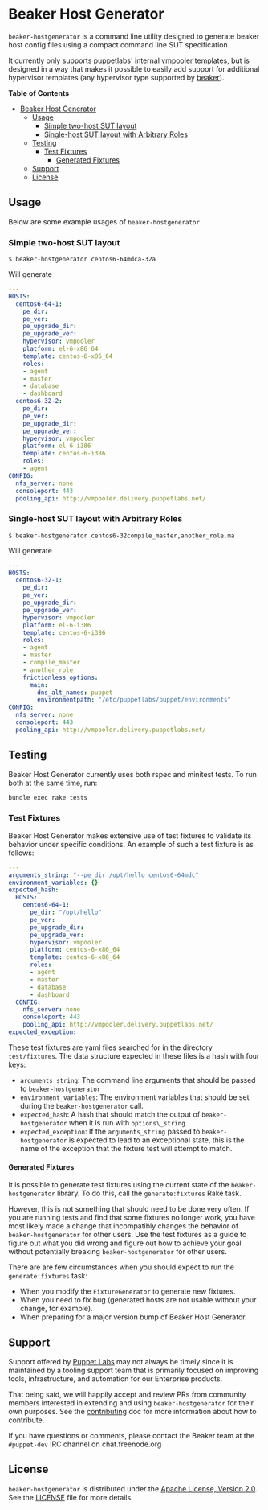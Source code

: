 # Beaker Host Generator

`beaker-hostgenerator` is a command line utility designed to generate beaker
host config files using a compact command line SUT specification.

It currently only supports puppetlabs' internal [vmpooler][vmpooler] templates,
but is designed in a way that makes it possible to easily add support for
additional hypervisor templates (any hypervisor type supported by
[beaker][beaker]).

<!-- markdown-toc start - Don't edit this section. Run M-x markdown-toc-generate-toc again -->
**Table of Contents**

- [Beaker Host Generator](#beaker-host-generator)
    - [Usage](#usage)
        - [Simple two-host SUT layout](#simple-two-host-sut-layout)
        - [Single-host SUT layout with Arbitrary Roles](#single-host-sut-layout-with-arbitrary-roles)
    - [Testing](#testing)
        - [Test Fixtures](#test-fixtures)
            - [Generated Fixtures](#generated-fixtures)
    - [Support](#support)
    - [License](#license)

<!-- markdown-toc end -->
 
## Usage

Below are some example usages of `beaker-hostgenerator`.

### Simple two-host SUT layout

```
$ beaker-hostgenerator centos6-64mdca-32a
```

Will generate

```yaml
---
HOSTS:
  centos6-64-1:
    pe_dir:
    pe_ver:
    pe_upgrade_dir:
    pe_upgrade_ver:
    hypervisor: vmpooler
    platform: el-6-x86_64
    template: centos-6-x86_64
    roles:
    - agent
    - master
    - database
    - dashboard
  centos6-32-2:
    pe_dir:
    pe_ver:
    pe_upgrade_dir:
    pe_upgrade_ver:
    hypervisor: vmpooler
    platform: el-6-i386
    template: centos-6-i386
    roles:
    - agent
CONFIG:
  nfs_server: none
  consoleport: 443
  pooling_api: http://vmpooler.delivery.puppetlabs.net/
```

### Single-host SUT layout with Arbitrary Roles

```
$ beaker-hostgenerator centos6-32compile_master,another_role.ma
```

Will generate

```yaml
---
HOSTS:
  centos6-32-1:
    pe_dir:
    pe_ver:
    pe_upgrade_dir:
    pe_upgrade_ver:
    hypervisor: vmpooler
    platform: el-6-i386
    template: centos-6-i386
    roles:
    - agent
    - master
    - compile_master
    - another_role
    frictionless_options:
      main:
        dns_alt_names: puppet
        environmentpath: "/etc/puppetlabs/puppet/environments"
CONFIG:
  nfs_server: none
  consoleport: 443
  pooling_api: http://vmpooler.delivery.puppetlabs.net/
```

## Testing

Beaker Host Generator currently uses both rspec and minitest tests. To run both
at the same time, run:
```bash
bundle exec rake tests
```

### Test Fixtures

Beaker Host Generator makes extensive use of test fixtures to validate its
behavior under specific conditions. An example of such a test fixture is as
follows:

```yaml
---
arguments_string: "--pe_dir /opt/hello centos6-64mdc"
environment_variables: {}
expected_hash:
  HOSTS:
    centos6-64-1:
      pe_dir: "/opt/hello"
      pe_ver: 
      pe_upgrade_dir: 
      pe_upgrade_ver: 
      hypervisor: vmpooler
      platform: centos-6-x86_64
      template: centos-6-x86_64
      roles:
      - agent
      - master
      - database
      - dashboard
  CONFIG:
    nfs_server: none
    consoleport: 443
    pooling_api: http://vmpooler.delivery.puppetlabs.net/
expected_exception: 
```

These test fixtures are yaml files searched for in the directory
`test/fixtures`. The data structure expected in these files is a hash with four
keys:

- `arguments_string`: The command line arguments that should be passed to
  `beaker-hostgenerator`
- `environment_variables`: The environment variables that should be set during
  the `beaker-hostgenerator` call.
- `expected_hash`: A hash that should match the output of `beaker-hostgenerator`
  when it is run with `options\_string`
- `expected_exception`: If the `arguments_string` passed to `beaker-hostgenerator`
  is expected to lead to an exceptional state, this is the name of the exception
  that the fixture test will attempt to match.

#### Generated Fixtures

It is possible to generate test fixtures using the current state of the
`beaker-hostgenerator` library. To do this, call the `generate:fixtures` Rake
task.

However, this is not something that should need to be done very often. If you
are running tests and find that some fixtures no longer work, you have most
likely made a change that incompatibly changes the behavior of
`beaker-hostgenerator` for other users. Use the test fixtures as a guide to
figure out what you did wrong and figure out how to achieve your goal without
potentially breaking `beaker-hostgenerator` for other users.

There are are few circumstances when you should expect to run the
`generate:fixtures` task:

- When you modify the `FixtureGenerator` to generate new fixtures.
- When you need to fix bug (generated hosts are not usable without your change,
  for example).
- When preparing for a major version bump of Beaker Host Generator.


## Support

Support offered by [Puppet Labs](https://puppetlabs.com) may not always be timely
since it is maintained by a tooling support team that is primarily focused on
improving tools, infrastructure, and automation for our Enterprise products.

That being said, we will happily accept and review PRs from community members
interested in extending and using `beaker-hostgenerator` for their own purposes.
See the [contributing][contributing] doc for more information about how to
contribute.

If you have questions or comments, please contact the Beaker team at the
`#puppet-dev` IRC channel on chat.freenode.org

## License

`beaker-hostgenerator` is distributed under the
[Apache License, Version 2.0][apache-v2]. See the [LICENSE][license] file for more details.

[vmpooler]: https://github.com/puppetlabs/vmpooler
[beaker]: https://github.com/puppetlabs/beaker
[license]: LICENSE
[contributing]: CONTRIBUTING.md
[apache-v2]: http://www.apache.org/licenses/LICENSE-2.0.html
